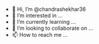 - 👋 Hi, I’m @chandrashekhar36
- 👀 I’m interested in ...
- 🌱 I’m currently learning ...
- 💞️ I’m looking to collaborate on ...
- 📫 How to reach me ...

<!---
chandrashekhar36/chandrashekhar.B is a ✨ special ✨ repository because its `README.md` (this file) appears on your GitHub profile.
You can click the Preview link to take a look at your changes.
--->
